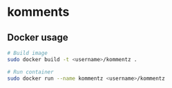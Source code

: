 # komments

## Docker usage

```bash
# Build image
sudo docker build -t <username>/kommentz .

# Run container
sudo docker run --name kommentz <username>/kommentz
```